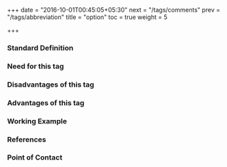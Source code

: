 +++
date = "2016-10-01T00:45:05+05:30"
next = "/tags/comments"
prev = "/tags/abbreviation"
title = "option"
toc = true
weight = 5

+++

<h3>Standard Definition</h3>

<h3>Need for this tag</h3>

<h3>Disadvantages of this tag</h3>

<h3>Advantages of this tag</h3>

<h3>Working Example</h3>

<h3>References</h3>

<h3>Point of Contact</h3>
